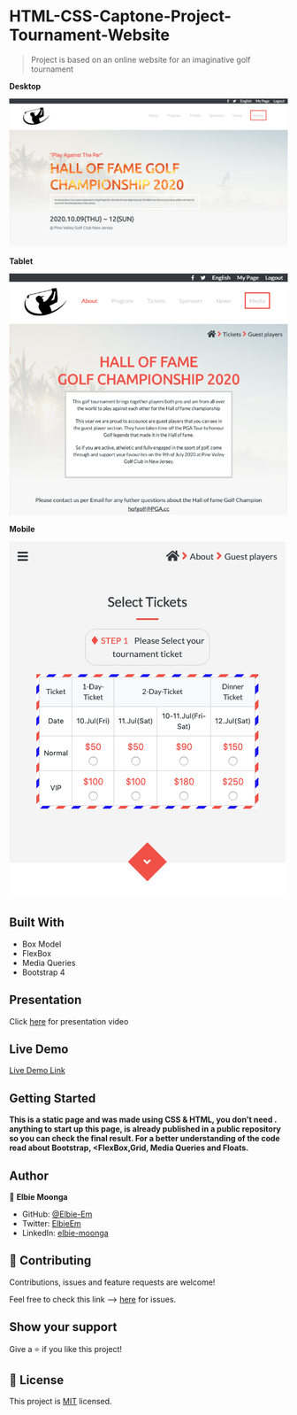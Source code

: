 # HTML-CSS-Captone-Project-Tournament-Website
> Project is based on an online website for an imaginative golf tournament

**Desktop**

![screenshot](./assets/desktop.png)

**Tablet**

![screenshot](./assets/tablet.png)

**Mobile**

![screenshot](./assets/mobile.png)

## Built With
- Box Model
- FlexBox
- Media Queries
- Bootstrap 4

## Presentation
Click [here]() for presentation video

## Live Demo

[Live Demo Link](https://rawcdn.githack.com/Elbie-em/HTML-CSS-Captone-Project-Tournament-Website/dd77266ffd1ffa756ddfdd7051ebf7e863fd7c49/index.html)


## Getting Started

**This is a static page and was made using  CSS & HTML, you don't need .**
**anything to start up this page, is already published in a public repository so you can check the final result. For a better understanding of the code read about Bootstrap, <FlexBox,Grid, Media Queries and Floats.**


## Author

👤 **Elbie Moonga**

- GitHub: [@Elbie-Em](https://github.com/Elbie-em)
- Twitter: [ElbieEm](https://twitter.com/ElbieEm)
- LinkedIn: [elbie-moonga](https://www.linkedin.com/in/elbie-moonga-253bbb12b/)

## 🤝 Contributing

Contributions, issues and feature requests are welcome!

Feel free to check this link --> [here](https://github.com/Elbie-em/Using-Bootstrap-The-News-Week-Hompage-Clone-/issues) for issues.

## Show your support

Give a ⭐️ if you like this project!


## 📝 License

This project is [MIT](lic.url) licensed.

